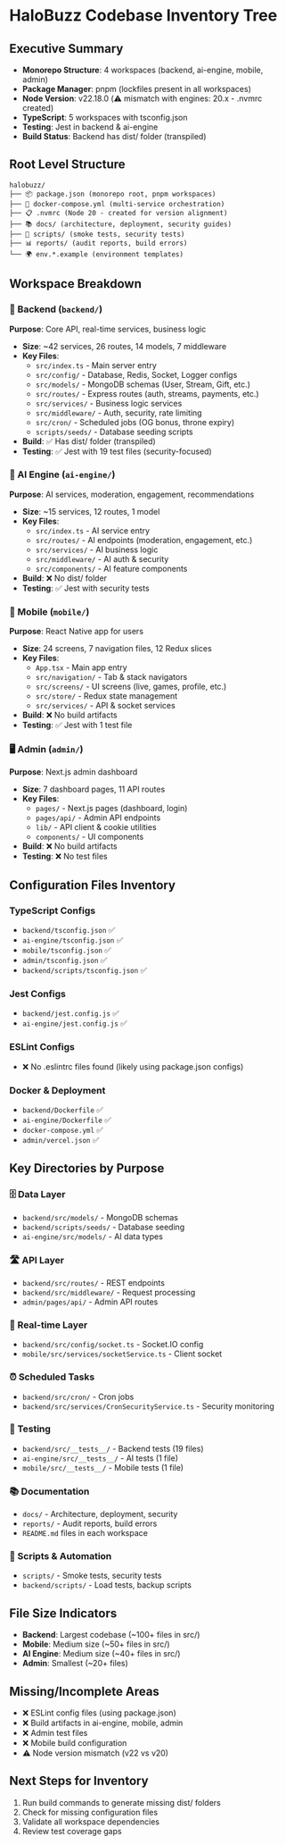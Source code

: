# HaloBuzz Codebase Inventory Tree

## Executive Summary
- **Monorepo Structure**: 4 workspaces (backend, ai-engine, mobile, admin)
- **Package Manager**: pnpm (lockfiles present in all workspaces)
- **Node Version**: v22.18.0 (⚠️ mismatch with engines: 20.x - .nvmrc created)
- **TypeScript**: 5 workspaces with tsconfig.json
- **Testing**: Jest in backend & ai-engine
- **Build Status**: Backend has dist/ folder (transpiled)

## Root Level Structure
```
halobuzz/
├── 📦 package.json (monorepo root, pnpm workspaces)
├── 🐳 docker-compose.yml (multi-service orchestration)
├── 📋 .nvmrc (Node 20 - created for version alignment)
├── 📚 docs/ (architecture, deployment, security guides)
├── 🔧 scripts/ (smoke tests, security tests)
├── 📊 reports/ (audit reports, build errors)
└── 🌍 env.*.example (environment templates)
```

## Workspace Breakdown

### 🔧 Backend (`backend/`)
**Purpose**: Core API, real-time services, business logic
- **Size**: ~42 services, 26 routes, 14 models, 7 middleware
- **Key Files**:
  - `src/index.ts` - Main server entry
  - `src/config/` - Database, Redis, Socket, Logger configs
  - `src/models/` - MongoDB schemas (User, Stream, Gift, etc.)
  - `src/routes/` - Express routes (auth, streams, payments, etc.)
  - `src/services/` - Business logic services
  - `src/middleware/` - Auth, security, rate limiting
  - `src/cron/` - Scheduled jobs (OG bonus, throne expiry)
  - `scripts/seeds/` - Database seeding scripts
- **Build**: ✅ Has dist/ folder (transpiled)
- **Testing**: ✅ Jest with 19 test files (security-focused)

### 🤖 AI Engine (`ai-engine/`)
**Purpose**: AI services, moderation, engagement, recommendations
- **Size**: ~15 services, 12 routes, 1 model
- **Key Files**:
  - `src/index.ts` - AI service entry
  - `src/routes/` - AI endpoints (moderation, engagement, etc.)
  - `src/services/` - AI business logic
  - `src/middleware/` - AI auth & security
  - `src/components/` - AI feature components
- **Build**: ❌ No dist/ folder
- **Testing**: ✅ Jest with security tests

### 📱 Mobile (`mobile/`)
**Purpose**: React Native app for users
- **Size**: 24 screens, 7 navigation files, 12 Redux slices
- **Key Files**:
  - `App.tsx` - Main app entry
  - `src/navigation/` - Tab & stack navigators
  - `src/screens/` - UI screens (live, games, profile, etc.)
  - `src/store/` - Redux state management
  - `src/services/` - API & socket services
- **Build**: ❌ No build artifacts
- **Testing**: ✅ Jest with 1 test file

### 🖥️ Admin (`admin/`)
**Purpose**: Next.js admin dashboard
- **Size**: 7 dashboard pages, 11 API routes
- **Key Files**:
  - `pages/` - Next.js pages (dashboard, login)
  - `pages/api/` - Admin API endpoints
  - `lib/` - API client & cookie utilities
  - `components/` - UI components
- **Build**: ❌ No build artifacts
- **Testing**: ❌ No test files

## Configuration Files Inventory

### TypeScript Configs
- `backend/tsconfig.json` ✅
- `ai-engine/tsconfig.json` ✅
- `mobile/tsconfig.json` ✅
- `admin/tsconfig.json` ✅
- `backend/scripts/tsconfig.json` ✅

### Jest Configs
- `backend/jest.config.js` ✅
- `ai-engine/jest.config.js` ✅

### ESLint Configs
- ❌ No .eslintrc files found (likely using package.json configs)

### Docker & Deployment
- `backend/Dockerfile` ✅
- `ai-engine/Dockerfile` ✅
- `docker-compose.yml` ✅
- `admin/vercel.json` ✅

## Key Directories by Purpose

### 🗄️ Data Layer
- `backend/src/models/` - MongoDB schemas
- `backend/scripts/seeds/` - Database seeding
- `ai-engine/src/models/` - AI data types

### 🛣️ API Layer
- `backend/src/routes/` - REST endpoints
- `backend/src/middleware/` - Request processing
- `admin/pages/api/` - Admin API routes

### 🔄 Real-time Layer
- `backend/src/config/socket.ts` - Socket.IO config
- `mobile/src/services/socketService.ts` - Client socket

### ⏰ Scheduled Tasks
- `backend/src/cron/` - Cron jobs
- `backend/src/services/CronSecurityService.ts` - Security monitoring

### 🧪 Testing
- `backend/src/__tests__/` - Backend tests (19 files)
- `ai-engine/src/__tests__/` - AI tests (1 file)
- `mobile/src/__tests__/` - Mobile tests (1 file)

### 📚 Documentation
- `docs/` - Architecture, deployment, security
- `reports/` - Audit reports, build errors
- `README.md` files in each workspace

### 🔧 Scripts & Automation
- `scripts/` - Smoke tests, security tests
- `backend/scripts/` - Load tests, backup scripts

## File Size Indicators
- **Backend**: Largest codebase (~100+ files in src/)
- **Mobile**: Medium size (~50+ files in src/)
- **AI Engine**: Medium size (~40+ files in src/)
- **Admin**: Smallest (~20+ files)

## Missing/Incomplete Areas
- ❌ ESLint config files (using package.json)
- ❌ Build artifacts in ai-engine, mobile, admin
- ❌ Admin test files
- ❌ Mobile build configuration
- ⚠️ Node version mismatch (v22 vs v20)

## Next Steps for Inventory
1. Run build commands to generate missing dist/ folders
2. Check for missing configuration files
3. Validate all workspace dependencies
4. Review test coverage gaps

